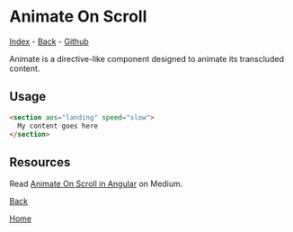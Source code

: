 # Animate On Scroll

<!-- toc: index.md ref: animate-on-scroll -->

[Index](docs/index#animate-on-scroll) - [Back](back) - [Github](https://github.com/wizdmio/wizdm/tree/master/libs/animate)

Animate is a directive-like component designed to animate its transcluded content. 

## Usage

``` html
<section aos="landing" speed="slow"> 
  My content goes here
</section>
```

## Resources

Read [Animate On Scroll in Angular](https://medium.com/wizdm-genesys/animate-on-scroll-in-angular-330efd05ebec) on Medium.

[Back](back)

[Home](home)